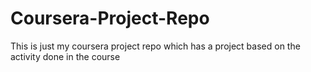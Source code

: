 # Coursera-Project-Repo

This is just my coursera project repo which has a project based on the activity done in the course 
